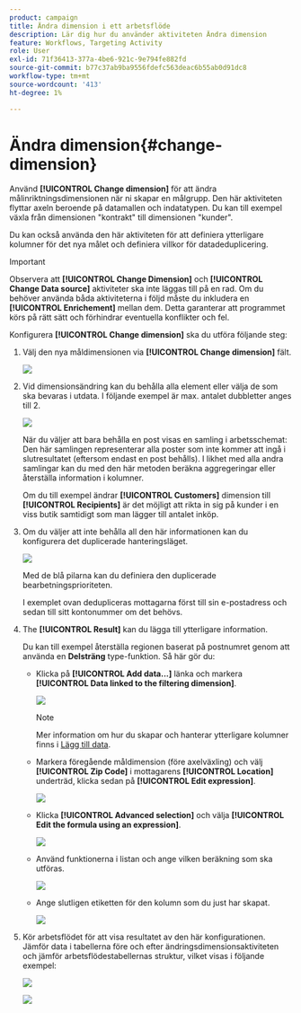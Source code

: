 ```yaml
---
product: campaign
title: Ändra dimension i ett arbetsflöde
description: Lär dig hur du använder aktiviteten Ändra dimension
feature: Workflows, Targeting Activity
role: User
exl-id: 71f36413-377a-4be6-921c-9e794fe882fd
source-git-commit: b77c37ab9ba9556fdefc563deac6b55ab0d91dc8
workflow-type: tm+mt
source-wordcount: '413'
ht-degree: 1%

---
```


# Ändra dimension{#change-dimension}

Använd **[!UICONTROL Change dimension]** för att ändra målinriktningsdimensionen när ni skapar en målgrupp. Den här aktiviteten flyttar axeln beroende på datamallen och indatatypen. Du kan till exempel växla från dimensionen &quot;kontrakt&quot; till dimensionen &quot;kunder&quot;.

Du kan också använda den här aktiviteten för att definiera ytterligare kolumner för det nya målet och definiera villkor för datadeduplicering.

>[!IMPORTANT]
>
>Observera att **[!UICONTROL Change Dimension]** och **[!UICONTROL Change Data source]** aktiviteter ska inte läggas till på en rad. Om du behöver använda båda aktiviteterna i följd måste du inkludera en **[!UICONTROL Enrichement]** mellan dem. Detta garanterar att programmet körs på rätt sätt och förhindrar eventuella konflikter och fel.

Konfigurera **[!UICONTROL Change dimension]** ska du utföra följande steg:

1. Välj den nya måldimensionen via **[!UICONTROL Change dimension]** fält.

   ![](assets/s_user_change_dimension_param1.png)

1. Vid dimensionsändring kan du behålla alla element eller välja de som ska bevaras i utdata. I följande exempel är max. antalet dubbletter anges till 2.

   ![](assets/s_user_change_dimension_limit.png)

   När du väljer att bara behålla en post visas en samling i arbetsschemat: Den här samlingen representerar alla poster som inte kommer att ingå i slutresultatet (eftersom endast en post behålls). I likhet med alla andra samlingar kan du med den här metoden beräkna aggregeringar eller återställa information i kolumner.

   Om du till exempel ändrar **[!UICONTROL Customers]** dimension till **[!UICONTROL Recipients]** är det möjligt att rikta in sig på kunder i en viss butik samtidigt som man lägger till antalet inköp.

1. Om du väljer att inte behålla all den här informationen kan du konfigurera det duplicerade hanteringsläget.

   ![](assets/s_user_change_dimension_param2.png)

   Med de blå pilarna kan du definiera den duplicerade bearbetningsprioriteten.

   I exemplet ovan dedupliceras mottagarna först till sin e-postadress och sedan till sitt kontonummer om det behövs.

1. The **[!UICONTROL Result]** kan du lägga till ytterligare information.

   Du kan till exempel återställa regionen baserat på postnumret genom att använda en **Delsträng** type-funktion. Så här gör du:

   * Klicka på **[!UICONTROL Add data...]** länka och markera **[!UICONTROL Data linked to the filtering dimension]**.

     ![](assets/wf_change-dimension_sample_01.png)

     >[!NOTE]
     >
     >Mer information om hur du skapar och hanterar ytterligare kolumner finns i [Lägg till data](query.md#add-data).

   * Markera föregående måldimension (före axelväxling) och välj **[!UICONTROL Zip Code]** i mottagarens **[!UICONTROL Location]** underträd, klicka sedan på **[!UICONTROL Edit expression]**.

     ![](assets/wf_change-dimension_sample_02.png)

   * Klicka **[!UICONTROL Advanced selection]** och välja **[!UICONTROL Edit the formula using an expression]**.

     ![](assets/wf_change-dimension_sample_03.png)

   * Använd funktionerna i listan och ange vilken beräkning som ska utföras.

     ![](assets/wf_change-dimension_sample_04.png)

   * Ange slutligen etiketten för den kolumn som du just har skapat.

     ![](assets/wf_change-dimension_sample_05.png)

1. Kör arbetsflödet för att visa resultatet av den här konfigurationen. Jämför data i tabellerna före och efter ändringsdimensionsaktiviteten och jämför arbetsflödestabellernas struktur, vilket visas i följande exempel:

   ![](assets/wf_change-dimension_sample_06.png)

   ![](assets/wf_change-dimension_sample_07.png)
